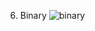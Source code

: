 
6. Binary
![binary](https://user-images.githubusercontent.com/98944692/170004020-4f51ecfa-0637-446e-99b0-233166505825.png)
